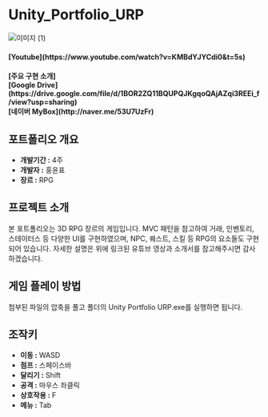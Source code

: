 # Unity_Portfolio_URP
![이미지 (1)](https://github.com/yunpu1004/Unity_Portfolio_URP/assets/53960432/fbe0aa72-f28f-497e-a5f5-8a0512d16ff1)

<h4 align="left"><b>[Youtube](https://www.youtube.com/watch?v=KMBdYJYCdi0&t=5s)</b></h1> 
<h4 align="left"><b>[주요 구현 소개]<br>[Google Drive](https://drive.google.com/file/d/1BOR2ZQ11BQUPQJKgqoQAjAZqi3REEi_f/view?usp=sharing)<br>[네이버 MyBox](http://naver.me/53U7UzFr)</b></h1> 

## 포트폴리오 개요
- **개발기간 :** 4주
- **개발자 :** 홍윤표
- **장르 :** RPG

## 프로젝트 소개
본 포트폴리오는 3D RPG 장르의 게임입니다. MVC 패턴을 참고하여 거래, 인벤토리, 스테이터스 등 다양한 UI를 구현하였으며, NPC, 퀘스트, 스킬 등 RPG의 요소들도 구현되어 있습니다. 자세한 설명은 위에 링크된 유튜브 영상과 소개서를 참고해주시면 감사하겠습니다.   

## 게임 플레이 방법 
첨부된 파일의 압축을 풀고 폴더의 Unity Portfolio URP.exe를 실행하면 됩니다.

## 조작키
- **이동 :** WASD
- **점프 :** 스페이스바
- **달리기 :** Shift
- **공격 :** 마우스 좌클릭
- **상호작용 :** F
- **메뉴 :** Tab
